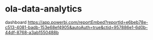 # ola-data-analytics
dashboard
https://app.powerbi.com/reportEmbed?reportId=e6beb78e-c513-4081-badb-153e68ef4905&autoAuth=true&ctid=957886e1-6d0b-44df-8768-a3ab1550488b
